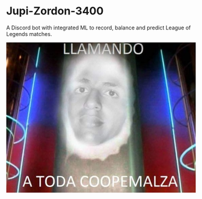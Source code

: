# Jupi-Zordon-3400

A Discord bot with integrated ML to record, balance and predict League of Legends matches.

![jupi-zordon](https://github.com/ajoscram/Jupi-Zordon-3400/blob/main/docs/img/logo.jpg)